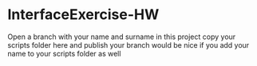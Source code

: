 # InterfaceExercise-HW


Open a branch with your name and surname in this project
copy your scripts folder here and publish your branch
would be nice if you add your name to your scripts folder as well
